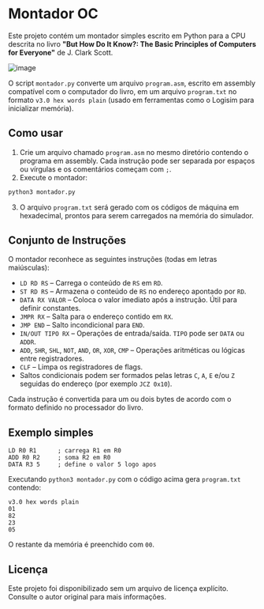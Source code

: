 # Montador OC

Este projeto contém um montador simples escrito em Python para a CPU descrita no livro **"But How Do It Know?: The Basic Principles of Computers for Everyone"** de J. Clark Scott.

![image](https://github.com/user-attachments/assets/2525d152-0dbe-43c1-af7a-a94bce82ac07)


O script `montador.py` converte um arquivo `program.asm`, escrito em assembly compatível com o computador do livro, em um arquivo `program.txt` no formato `v3.0 hex words plain` (usado em ferramentas como o Logisim para inicializar memória).

## Como usar

1. Crie um arquivo chamado `program.asm` no mesmo diretório contendo o programa em assembly. Cada instrução pode ser separada por espaços ou vírgulas e os comentários começam com `;`.
2. Execute o montador:

```bash
python3 montador.py
```

3. O arquivo `program.txt` será gerado com os códigos de máquina em hexadecimal, prontos para serem carregados na memória do simulador.

## Conjunto de Instruções

O montador reconhece as seguintes instruções (todas em letras maiúsculas):

- `LD RD RS`   – Carrega o conteúdo de `RS` em `RD`.
- `ST RD RS`   – Armazena o conteúdo de `RS` no endereço apontado por `RD`.
- `DATA RX VALOR` – Coloca o valor imediato após a instrução. Útil para definir constantes.
- `JMPR RX`    – Salta para o endereço contido em `RX`.
- `JMP END`    – Salto incondicional para `END`.
- `IN/OUT TIPO RX` – Operações de entrada/saída. `TIPO` pode ser `DATA` ou `ADDR`.
- `ADD`, `SHR`, `SHL`, `NOT`, `AND`, `OR`, `XOR`, `CMP` – Operações aritméticas ou lógicas entre registradores.
- `CLF`        – Limpa os registradores de flags.
- Saltos condicionais podem ser formados pelas letras `C`, `A`, `E` e/ou `Z` seguidas do endereço (por exemplo `JCZ 0x10`).

Cada instrução é convertida para um ou dois bytes de acordo com o formato definido no processador do livro.

## Exemplo simples

```
LD R0 R1      ; carrega R1 em R0
ADD R0 R2     ; soma R2 em R0
DATA R3 5     ; define o valor 5 logo apos
```

Executando `python3 montador.py` com o código acima gera `program.txt` contendo:

```
v3.0 hex words plain
01
82
23
05
```

O restante da memória é preenchido com `00`.

## Licença

Este projeto foi disponibilizado sem um arquivo de licença explícito. Consulte o autor original para mais informações.
